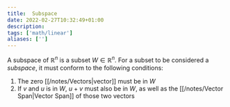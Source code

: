 ```yaml
---
title:  Subspace
date: 2022-02-27T10:32:49+01:00
description: 
tags: ['math/linear']
aliases: ['']
---
```

A subspace of $\mathbb{R}^n$ is a subset $W \in \mathbb{R}^n$. For a subset to be considered a *subspace*, it must conform to the following conditions:

1. The zero [[/notes/Vectors|vector]] must be in $W$
2. If $v$ and $u$ is in $W$, $u + v$ must also be in $W$, as well as the [[/notes/Vector Span|Vector Span]] of those two vectors